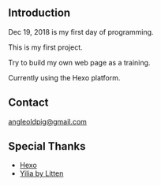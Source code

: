 Introduction
--------------------

Dec 19, 2018 is my first day of programming.

This is my first project.

Try to build my own web page as a training.

Currently using the Hexo platform.

Contact
--------------------
angleoldpig@gmail.com

Special Thanks
--------------------
- [Hexo](https://hexo.io/)
- [Yilia by Litten](https://github.com/litten/hexo-theme-yilia)
